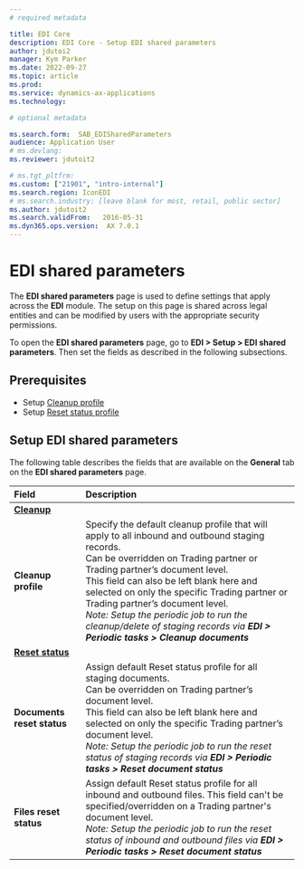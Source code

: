 ```yaml
---
# required metadata

title: EDI Core
description: EDI Core - Setup EDI shared parameters
author: jdutoi2
manager: Kym Parker
ms.date: 2022-09-27
ms.topic: article
ms.prod: 
ms.service: dynamics-ax-applications
ms.technology: 

# optional metadata

ms.search.form:  SAB_EDISharedParameters
audience: Application User
# ms.devlang: 
ms.reviewer: jdutoit2

# ms.tgt_pltfrm: 
ms.custom: ["21901", "intro-internal"]
ms.search.region: IconEDI
# ms.search.industry: [leave blank for most, retail, public sector]
ms.author: jdutoit2
ms.search.validFrom:   2016-05-31
ms.dyn365.ops.version:  AX 7.0.1
---
```


# EDI shared parameters
The **EDI shared parameters** page is used to define settings that apply across the **EDI** module. The setup on this page is shared across legal entities and can be modified by users with the appropriate security permissions.

To open the **EDI shared parameters** page, go to **EDI > Setup > EDI shared parameters**. Then set the fields as described in the following subsections.

## Prerequisites ##
* Setup [Cleanup profile](Cleanup-profile.md)
* Setup [Reset status profile](Reset-status.md#setup-reset-status-profile)

## Setup EDI shared parameters
The following table describes the fields that are available on the **General** tab on the **EDI shared parameters** page.

**Field** 	                      | **Description**
:-------------------------------- |:-------------------------------------
<ins>**Cleanup**</ins>            |
**Cleanup profile**	              | Specify the default cleanup profile that will apply to all inbound and outbound staging records. <br> Can be overridden on Trading partner or Trading partner’s document level. <br> This field can also be left blank here and selected on only the specific Trading partner or Trading partner’s document level. <br> _Note: Setup the periodic job to run the cleanup/delete of staging records via **EDI > Periodic tasks > Cleanup documents**_
<ins>**Reset status**</ins>       | 
**Documents reset status**        |	Assign default Reset status profile for all staging documents. <br> Can be overridden on Trading partner’s document level. <br> This field can also be left blank here and selected on only the specific Trading partner’s document level. <br> _Note: Setup the periodic job to run the reset status of staging records via **EDI > Periodic tasks > Reset document status**_
**Files reset status**            |	Assign default Reset status profile for all inbound and outbound files. This field can't be specified/overridden on a Trading partner's document level. <br> _Note: Setup the periodic job to run the reset status of inbound and outbound files via **EDI > Periodic tasks > Reset document status**_


